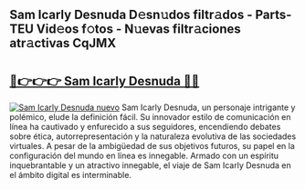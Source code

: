 ## Sam Icarly Desnuda D𝚎sn𝚞dos filtr𝚊dos - Parts-TEU Vid𝚎os f𝚘tos - N𝚞evas filtr𝚊ciones atr𝚊ctivas CqJMX

# <h2><a href="http://mb4bf8.tromn.icu/?c=Sam+Icarly+Desnuda">🔗👉👉👉 Sam Icarly Desnuda 🔗🔗</a></h2>

[![Sam Icarly Desnuda nuevo](https://i.imgur.com/pEAQMta.gif)](http://mb4bf8.tromn.icu/?c=Sam+Icarly+Desnuda)
Sam Icarly Desnuda, un personaje intrigante y polémico, elude la definición fácil. Su innovador estilo de comunicación en línea ha cautivado y enfurecido a sus seguidores, encendiendo debates sobre ética, autorrepresentación y la naturaleza evolutiva de las sociedades virtuales. A pesar de la ambigüedad de sus objetivos futuros, su papel en la configuración del mundo en línea es innegable. Armado con un espíritu inquebrantable y un atractivo innegable, el viaje de Sam Icarly Desnuda en el ámbito digital es interminable.
